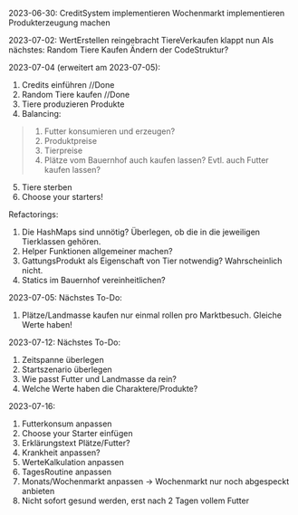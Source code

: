 2023-06-30:
CreditSystem implementieren
Wochenmarkt implementieren
Produkterzeugung machen

2023-07-02:
WertErstellen reingebracht
TiereVerkaufen klappt nun
Als nächstes:
Random Tiere Kaufen
Ändern der CodeStruktur?


2023-07-04 (erweitert am 2023-07-05):

1. Credits einführen //Done
2. Random Tiere kaufen //Done
3. Tiere produzieren Produkte
4. Balancing:
> 1. Futter konsumieren und erzeugen?
> 2. Produktpreise
> 3. Tierpreise
> 4. Plätze vom Bauernhof auch kaufen lassen? Evtl. auch Futter kaufen lassen?
5. Tiere sterben
6. Choose your starters!

Refactorings:
1. Die HashMaps sind unnötig? Überlegen, ob die in die jeweiligen Tierklassen gehören.
1. Helper Funktionen allgemeiner machen?
2. GattungsProdukt als Eigenschaft von Tier notwendig? Wahrscheinlich nicht.
3. Statics im Bauernhof vereinheitlichen?

2023-07-05:
Nächstes To-Do:
1. Plätze/Landmasse kaufen nur einmal rollen pro Marktbesuch. Gleiche Werte haben!

2023-07-12:
Nächstes To-Do:
1. Zeitspanne überlegen
2. Startszenario überlegen
3. Wie passt Futter und Landmasse da rein?
4. Welche Werte haben die Charaktere/Produkte?

2023-07-16:
1. Futterkonsum anpassen
1. Choose your Starter einfügen
2. Erklärungstext Plätze/Futter?
3. Krankheit anpassen?
4. WerteKalkulation anpassen
5. TagesRoutine anpassen
6. Monats/Wochenmarkt anpassen -> Wochenmarkt nur noch abgespeckt anbieten
7. Nicht sofort gesund werden, erst nach 2 Tagen vollem Futter